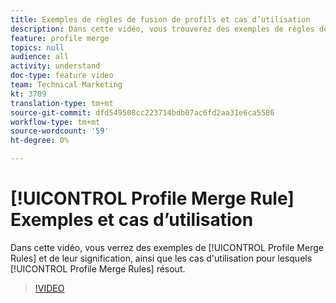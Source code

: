 ```yaml
---
title: Exemples de règles de fusion de profils et cas d’utilisation
description: Dans cette vidéo, vous trouverez des exemples de règles de fusion de Profils et de leur signification, ainsi que les cas d’utilisation pour lesquels les règles de fusion de Profils sont résolues.
feature: profile merge
topics: null
audience: all
activity: understand
doc-type: feature video
team: Technical Marketing
kt: 3709
translation-type: tm+mt
source-git-commit: dfd549508cc223714bdb07ac6fd2aa31e6ca5586
workflow-type: tm+mt
source-wordcount: '59'
ht-degree: 0%

---
```



# [!UICONTROL Profile Merge Rule] Exemples et cas d’utilisation

Dans cette vidéo, vous verrez des exemples de [!UICONTROL Profile Merge Rules] et de leur signification, ainsi que les cas d&#39;utilisation pour lesquels [!UICONTROL Profile Merge Rules] résout.

>[!VIDEO](https://video.tv.adobe.com/v/28975/?quality=12)
